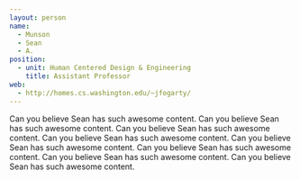 ```yaml
---
layout: person
name:
  - Munson
  - Sean
  - A.
position:
  - unit: Human Centered Design & Engineering
    title: Assistant Professor
web: 
  - http://homes.cs.washington.edu/~jfogarty/
---
```


Can you believe Sean has such awesome content. Can you believe Sean has such awesome content. 
Can you believe Sean has such awesome content. Can you believe Sean has such awesome content. 
Can you believe Sean has such awesome content. Can you believe Sean has such awesome content. 
Can you believe Sean has such awesome content. Can you believe Sean has such awesome content. 
